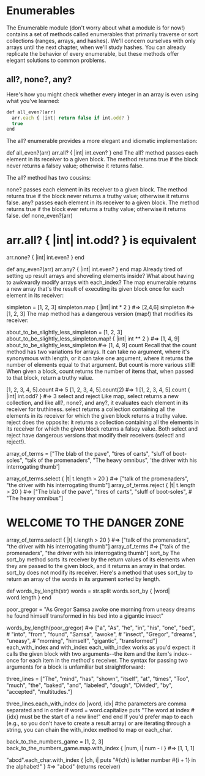 # Enumerables
The Enumerable module (don't worry about what a module is for now!) contains a set of methods called enumerables that primarily traverse or sort collections (ranges, arrays, and hashes). We'll concern ourselves with only arrays until the next chapter, when we'll study hashes. You can already replicate the behavior of every enumerable, but these methods offer elegant solutions to common problems.

## all?, none?, any?
Here's how you might check whether every integer in an array is even using what you've learned:
```script.js
def all_even?(arr)
  arr.each { |int| return false if int.odd? }
  true
end
```
The all? enumerable provides a more elegant and idiomatic implementation:

def all_even?(arr)
  arr.all? { |int| int.even? }
end
The all? method passes each element in its receiver to a given block. The method returns true if the block never returns a falsey value; otherwise it returns false.

The all? method has two cousins:

none? passes each element in its receiver to a given block. The method returns true if the block never returns a truthy value; otherwise it returns false.
any? passes each element in its receiver to a given block. The method returns true if the block ever returns a truthy value; otherwise it returns false.
def none_even?(arr)
  # arr.all? { |int| int.odd? } is equivalent
  arr.none? { |int| int.even? }
end

def any_even?(arr)
  arr.any? { |int| int.even? }
end
map
Already tired of setting up result arrays and shoveling elements inside? What about having to awkwardly modify arrays with each_index? The map enumerable returns a new array that's the result of executing its given block once for each element in its receiver:

simpleton = [1, 2, 3]
simpleton.map { |int| int * 2 } #=> [2,4,6]
simpleton #=> [1, 2, 3]
The map method has a dangerous version (map!) that modifies its receiver:

about_to_be_slightly_less_simpleton = [1, 2, 3]
about_to_be_slightly_less_simpleton.map! { |int| int ** 2 } #=> [1, 4, 9]
about_to_be_slightly_less_simpleton #=> [1, 4, 9]
count
Recall that the count method has two variations for arrays. It can take no argument, where it's synonymous with length, or it can take one argument, where it returns the number of elements equal to that argument. But count is more various still! When given a block, count returns the number of items that, when passed to that block, return a truthy value.

[1, 2, 3, 4, 5].count #=> 5
[1, 2, 3, 4, 5].count(2) #=> 1
[1, 2, 3, 4, 5].count { |int| int.odd? } #=> 3
select and reject
Like map, select returns a new collection, and like all?, none?, and any?, it evaluates each element in its receiver for truthiness. select returns a collection containing all the elements in its receiver for which the given block returns a truthy value. reject does the opposite: it returns a collection containing all the elements in its receiver for which the given block returns a falsey value. Both select and reject have dangerous versions that modify their receivers (select! and reject!).

  array_of_terms = ["The blab of the pave", "tires of carts",
      "sluff of boot-soles", "talk of the promenaders",
      "The heavy omnibus", 'the driver with his interrogating thumb']

  array_of_terms.select { |t| t.length > 20 } #=> ["talk of the promenaders", "the driver with his interrogating thumb"]
  array_of_terms.reject { |t| t.length > 20 } #=> ["The blab of the pave", "tires of carts", "sluff of boot-soles",
                                            #    "The heavy omnibus"]

  # WELCOME TO THE DANGER ZONE
  array_of_terms.select! { |t| t.length > 20 } #=> ["talk of the promenaders", "the driver with his interrogating thumb"]
  array_of_terms #=> ["talk of the promenaders", "the driver with his interrogating thumb"]
sort_by
The sort_by method sorts its receiver by the return values of its elements when they are passed to the given block, and it returns an array in that order. sort_by does not modify its receiver. Here's a method that uses sort_by to return an array of the words in its argument sorted by length.

def words_by_length(str)
  words = str.split
  words.sort_by { |word| word.length }
end

poor_gregor = "As Gregor Samsa awoke one morning from uneasy dreams he found
              himself transformed in his bed into a gigantic insect"

words_by_length(poor_gregor) #=> ["a", "As", "he", "in", "his", "one", "bed",
                             #    "into", "from", "found", "Samsa", "awoke",
                             #    "insect", "Gregor", "dreams", "uneasy",
                             #    "morning", "himself", "gigantic", "transformed"]
each_with_index and with_index
each_with_index works as you'd expect: it calls the given block with two arguments--the item and the item's index--once for each item in the method's receiver. The syntax for passing two arguments for a block is unfamiliar but straightforward:

  three_lines = ["The", "mind", "has", "shown", "itself", "at", "times",
    "Too", "much", "the", "baked", "and", "labeled", "dough",
    "Divided", "by", "accepted", "multitudes."]

  three_lines.each_with_index do |word, idx| #the parameters are comma separated and in order
    if word = word.capitalize
      puts "The word at index #{idx} must be the start of a new line!"
    end
  end
If you'd prefer map to each (e.g., so you don't have to create a result array) or are iterating through a string, you can chain the with_index method to map or each_char.

back_to_the_numbers_game = [1, 2, 3]
back_to_the_numbers_game.map.with_index { |num, i| num - i } #=> [1, 1, 1]

"abcd".each_char.with_index { |ch, i| puts "#{ch} is letter number #{i + 1} in the alphabet!" } #=> "abcd" (returns receiver)

